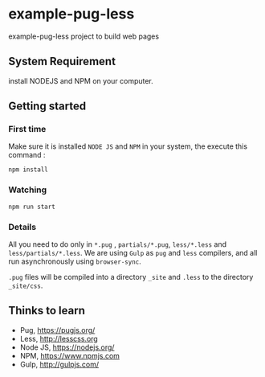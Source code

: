# example-pug-less
example-pug-less project to build web pages

## System Requirement
install NODEJS and NPM on your computer.

## Getting started 
### First time
Make sure it is installed `NODE JS` and `NPM` in your system, the execute this command :
```
npm install
```

### Watching
```
npm run start
```

### Details 
All you need to do only in `*.pug` , `partials/*.pug`, `less/*.less` and `less/partials/*.less`. 
We are using `Gulp` as `pug` and `less` compilers, and all run asynchronously using `browser-sync`.

`.pug` files will be compiled into a directory `_site` and `.less` to the directory `_site/css`.
 

## Thinks to learn 
- Pug, https://pugjs.org/
- Less, http://lesscss.org
- Node JS, https://nodejs.org/
- NPM, https://www.npmjs.com
- Gulp, http://gulpjs.com/
